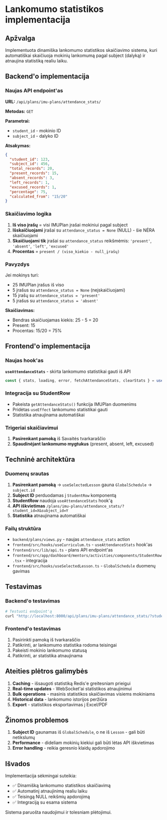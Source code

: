 # Lankomumo statistikos implementacija

## Apžvalga

Implementuota dinamiška lankomumo statistikos skaičiavimo sistema, kuri automatiškai skaičiuoja mokinių lankomumą pagal subject (dalyką) ir atnaujina statistiką realiu laiku.

## Backend'o implementacija

### Naujas API endpoint'as

**URL:** `/api/plans/imu-plans/attendance_stats/`

**Metodas:** `GET`

**Parametrai:**
- `student_id` - mokinio ID
- `subject_id` - dalyko ID

**Atsakymas:**
```json
{
  "student_id": 123,
  "subject_id": 456,
  "total_records": 20,
  "present_records": 15,
  "absent_records": 3,
  "left_records": 1,
  "excused_records": 1,
  "percentage": 75,
  "calculated_from": "15/20"
}
```

### Skaičiavimo logika

1. **Iš viso įrašų** = visi IMUPlan įrašai mokiniui pagal subject
2. **Išskaičiuojami** įrašai su `attendance_status = None` (NULL) - šie NĖRA skaičiuojami
3. **Skaičiuojami tik** įrašai su `attendance_status` reikšmėmis: `'present'`, `'absent'`, `'left'`, `'excused'`
4. **Procentas** = `present / (viso_kiekio - null_įrašų)`

### Pavyzdys

Jei mokinys turi:
- 25 IMUPlan įrašus iš viso
- 5 įrašus su `attendance_status = None` (neįskaičiuojami)
- 15 įrašų su `attendance_status = 'present'`
- 5 įrašus su `attendance_status = 'absent'`

**Skaičiavimas:**
- Bendras skaičiuojamas kiekis: 25 - 5 = 20
- Present: 15
- Procentas: 15/20 = 75%

## Frontend'o implementacija

### Naujas hook'as

**`useAttendanceStats`** - skirta lankomumo statistikai gauti iš API

```typescript
const { stats, loading, error, fetchAttendanceStats, clearStats } = useAttendanceStats();
```

### Integracija su StudentRow

- Pakeista `getAttendanceStats()` funkcija IMUPlan duomenims
- Pridėtas `useEffect` lankomumo statistikai gauti
- Statistika atnaujinama automatiškai

### Trigeriai skaičiavimui

1. **Pasirenkant pamoką** iš Savaitės tvarkaraščio
2. **Spaudinėjant lankomumo mygtukus** (present, absent, left, excused)

## Techninė architektūra

### Duomenų srautas

1. **Pasirenkant pamoką** → `useSelectedLesson` gauna `GlobalSchedule` → `subject.id`
2. **Subject ID** perduodamas į `StudentRow` komponentą
3. **StudentRow** naudoja `useAttendanceStats` hook'ą
4. **API iškvietimas** `/plans/imu-plans/attendance_stats/?student_id=X&subject_id=Y`
5. **Statistika** atnaujinama automatiškai

### Failų struktūra

- `backend/plans/views.py` - naujas `attendance_stats` action
- `frontend/src/hooks/useCurriculum.ts` - `useAttendanceStats` hook'as
- `frontend/src/lib/api.ts` - plans API endpoint'as
- `frontend/src/app/dashboard/mentors/activities/components/StudentRow.tsx` - integracija
- `frontend/src/hooks/useSelectedLesson.ts` - `GlobalSchedule` duomenų gavimas

## Testavimas

### Backend'o testavimas

```bash
# Testuoti endpoint'ą
curl "http://localhost:8000/api/plans/imu-plans/attendance_stats/?student_id=1&subject_id=1"
```

### Frontend'o testavimas

1. Pasirinkti pamoką iš tvarkaraščio
2. Patikrinti, ar lankomumo statistika rodoma teisingai
3. Pakeisti mokinio lankomumo statusą
4. Patikrinti, ar statistika atnaujinama

## Ateities plėtros galimybės

1. **Caching** - išsaugoti statistiką Redis'e greitesniam prieigui
2. **Real-time updates** - WebSocket'ai statistikos atnaujinimui
3. **Bulk operations** - masinis statistikos skaičiavimas visiems mokiniams
4. **Historical data** - lankomumo istorijos peržiūra
5. **Export** - statistikos eksportavimas į Excel/PDF

## Žinomos problemos

1. **Subject ID** gaunamas iš `GlobalSchedule`, o ne iš `Lesson` - gali būti netikslumų
2. **Performance** - dideliam mokinių kiekiui gali būti lėtas API iškvietimas
3. **Error handling** - reikia geresnio klaidų apdorojimo

## Išvados

Implementacija sėkmingai suteikia:
- ✅ Dinamišką lankomumo statistikos skaičiavimą
- ✅ Automatinį atnaujinimą realiu laiku
- ✅ Teisingą NULL reikšmių apdorojimą
- ✅ Integraciją su esama sistema

Sistema paruošta naudojimui ir tolesniam plėtojimui.
